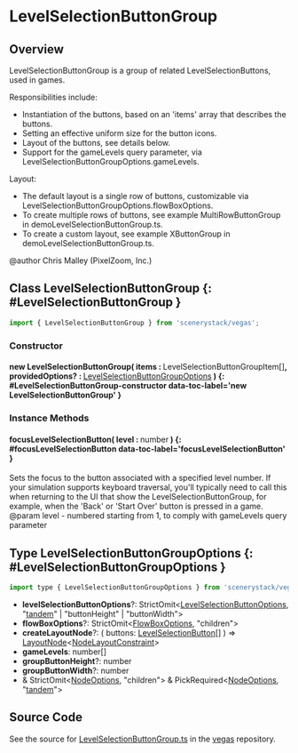 # LevelSelectionButtonGroup

## Overview

LevelSelectionButtonGroup is a group of related LevelSelectionButtons, used in games.

Responsibilities include:
- Instantiation of the buttons, based on an 'items' array that describes the buttons.
- Setting an effective uniform size for the button icons.
- Layout of the buttons, see details below.
- Support for the gameLevels query parameter, via LevelSelectionButtonGroupOptions.gameLevels.

Layout:
- The default layout is a single row of buttons, customizable via LevelSelectionButtonGroupOptions.flowBoxOptions.
- To create multiple rows of buttons, see example MultiRowButtonGroup in demoLevelSelectionButtonGroup.ts.
- To create a custom layout, see example XButtonGroup in demoLevelSelectionButtonGroup.ts.

@author Chris Malley (PixelZoom, Inc.)

## Class LevelSelectionButtonGroup {: #LevelSelectionButtonGroup }


```js
import { LevelSelectionButtonGroup } from 'scenerystack/vegas';
```
### Constructor

#### new LevelSelectionButtonGroup( items : <span style="font-weight: 400;">LevelSelectionButtonGroupItem[]</span>, providedOptions? : <span style="font-weight: 400;">[LevelSelectionButtonGroupOptions](../vegas/LevelSelectionButtonGroup.md#LevelSelectionButtonGroupOptions)</span> ) {: #LevelSelectionButtonGroup-constructor data-toc-label='new LevelSelectionButtonGroup' }

### Instance Methods

#### focusLevelSelectionButton( level : <span style="font-weight: 400;"><span style="color: hsla(calc(var(--md-hue) + 180deg),80%,40%,1);">number</span></span> ) {: #focusLevelSelectionButton data-toc-label='focusLevelSelectionButton' }

Sets the focus to the button associated with a specified level number. If your simulation supports keyboard
traversal, you'll typically need to call this when returning to the UI that show the LevelSelectionButtonGroup,
for example, when the 'Back' or 'Start Over' button is pressed in a game.
@param level - numbered starting from 1, to comply with gameLevels query parameter



## Type LevelSelectionButtonGroupOptions {: #LevelSelectionButtonGroupOptions }


```js
import type { LevelSelectionButtonGroupOptions } from 'scenerystack/vegas';
```


- **levelSelectionButtonOptions**?: StrictOmit&lt;[LevelSelectionButtonOptions](../vegas/LevelSelectionButton.md#LevelSelectionButtonOptions), "[tandem](../tandem/tandem.md)" | "buttonHeight" | "buttonWidth"&gt;
- **flowBoxOptions**?: StrictOmit&lt;[FlowBoxOptions](../scenery/FlowBox.md#FlowBoxOptions), "children"&gt;
- **createLayoutNode**?: ( buttons: [LevelSelectionButton](../vegas/LevelSelectionButton.md)[] ) =&gt; [LayoutNode](../scenery/LayoutNode.md)&lt;[NodeLayoutConstraint](../scenery/NodeLayoutConstraint.md)&gt;
- **gameLevels**: <span style="color: hsla(calc(var(--md-hue) + 180deg),80%,40%,1);">number</span>[]
- **groupButtonHeight**?: <span style="color: hsla(calc(var(--md-hue) + 180deg),80%,40%,1);">number</span>
- **groupButtonWidth**?: <span style="color: hsla(calc(var(--md-hue) + 180deg),80%,40%,1);">number</span>
- &amp; StrictOmit&lt;[NodeOptions](../scenery/Node.md#NodeOptions), "children"&gt; &amp; PickRequired&lt;[NodeOptions](../scenery/Node.md#NodeOptions), "[tandem](../tandem/tandem.md)"&gt;




## Source Code

See the source for [LevelSelectionButtonGroup.ts](https://github.com/phetsims/vegas/blob/main/js/LevelSelectionButtonGroup.ts) in the [vegas](https://github.com/phetsims/vegas) repository.
